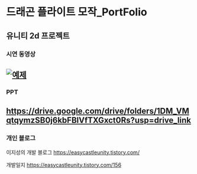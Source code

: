 # 드래곤 플라이트 모작_PortFolio
## 유니티 2d 프로젝트 
### 시연 동영상 

[![예제](http://img.youtube.com/vi/rPlqIg31sL4/0.jpg)](https://youtu.be/rPlqIg31sL4?t=0s) 
---------
### PPT
<https://drive.google.com/drive/folders/1DM_VMqtqymzSB0j6kbFBlVfTXGxct0Rs?usp=drive_link>
---------
### 개인 블로그 
이지성의 개발 블로그 
<https://easycastleunity.tistory.com/>

개발일지 
<https://easycastleunity.tistory.com/156>


